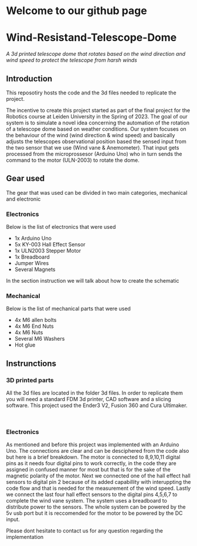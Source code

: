 <h1>Welcome to our github page</h1>

# Wind-Resistand-Telescope-Dome
<i>A 3d printed telescope dome that rotates based on the wind direction and wind speed to protect the telescope from harsh winds</i>
<h2>Introduction </h2>

<p>This reposotiry hosts the code and the 3d files needed to replicate the project.</p>
<p> The incentive to create this project started as part of the final project for the Robotics course at Leiden University in the Spring of 2023.
  The goal of our system is to simulate a novel idea concerning the automation of the rotation of a telescope dome based on weather conditions.
  Our system focuses on the behaviour of the wind (wind direction & wind speed) and basically adjusts the telescopes observational position based the sensed input
from the two sensor that we use (Wind vane & Anemometer). That input gets processed from the microprossesor (Arduino Uno) who in turn sends the command to the motor (ULN-2003) to rotate the dome. </p>

<h2> Gear used </h2>
The gear that was used can be divided in two main categories, mechanical and electronic

<h3> Electronics </h3>
<p>Below is the list of electronics that were used</p>
  <ul>
    <li> 1x Arduino Uno</li>
    <li>5x KY-003 Hall Effect Sensor </li>
<li>1x ULN2003 Stepper Motor</li>
<li>1x Breadboard</li>
<li>Jumper Wires</li>
<li>Several Magnets</li>
    </ul>
<p> In the section instruction we will talk about how to create the schematic</p>

<h3> Mechanical </h3>
<p>Below is the list of mechanical parts that were used</p>

  <ul>
    <li> 4x M6 allen bolts</li>
    <li>4x M6  End Nuts</li>
    <li>4x M6 Nuts</li>
    <li>Several  M6 Washers</li>
    <li>Hot glue</li>
 </ul>
 
 
 
 
 <h2> Instrunctions </h2>
 <h3> 3D printed parts </h3>
<p>All the 3d files are located in the folder 3d files. In order to replicate them you will need a standard FDM 3d printer, CAD software and a slicing software. This project used the  Ender3 V2, Fusion 360 and Cura Ultimaker.</p>
<br>
<h3>Electronics</h3>
<p>As mentioned and before this project was implemented with an Arduino Uno. The connections are clear and can be desciphered from the code also but here is a brief breakdown.
The motor is connected to 8,9,10,11 digital pins as it needs four digital pins to work correctly, in the code they are assigned in confused manner for most but that is for the sake of the magnetic polarity of the motor. Next we connected one of the hall effect hall sensors to digital pin 2 because of its added capabillity with interuppting the code flow and that is needed for the measurement of the wind speed. Lastly we connect the last four hall effect sensors to the digital pins 4,5,6,7 to complete the wind vane system. The system uses a breadboard to distribute power to the sensors. The whole system can be powered by the 5v usb port but it is reccomended for the motor to be powered by the DC input. </p>

<p> Please dont hesitate to contact us for any question regarding the implementation</p>





